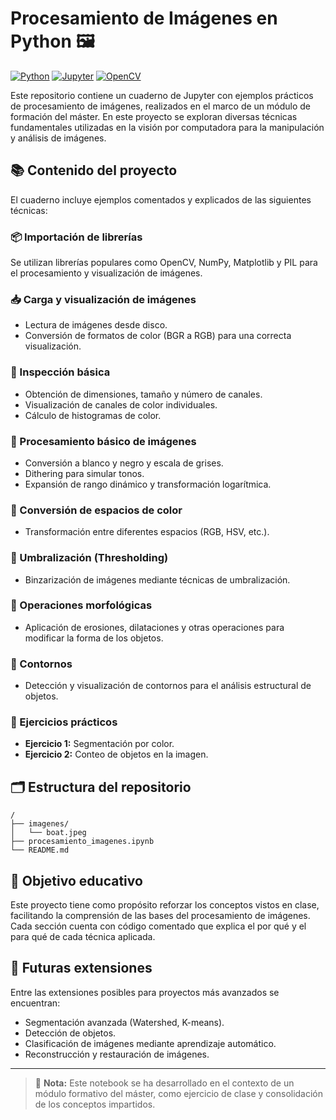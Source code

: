 # Procesamiento de Imágenes en Python 🖼️

[![Python](https://img.shields.io/badge/Python-3.8%2B-blue)](https://www.python.org/) [![Jupyter](https://img.shields.io/badge/Jupyter-Notebook-orange)](https://jupyter.org) [![OpenCV](https://img.shields.io/badge/OpenCV-4.x-green)](https://opencv.org)

Este repositorio contiene un cuaderno de Jupyter con ejemplos prácticos de procesamiento de imágenes, realizados en el marco de un módulo de formación del máster. En este proyecto se exploran diversas técnicas fundamentales utilizadas en la visión por computadora para la manipulación y análisis de imágenes.

## 📚 Contenido del proyecto

El cuaderno incluye ejemplos comentados y explicados de las siguientes técnicas:

### 📦 Importación de librerías
Se utilizan librerías populares como OpenCV, NumPy, Matplotlib y PIL para el procesamiento y visualización de imágenes.

### 📥 Carga y visualización de imágenes
- Lectura de imágenes desde disco.
- Conversión de formatos de color (BGR a RGB) para una correcta visualización.

### 🧐 Inspección básica
- Obtención de dimensiones, tamaño y número de canales.
- Visualización de canales de color individuales.
- Cálculo de histogramas de color.

### 🎨 Procesamiento básico de imágenes
- Conversión a blanco y negro y escala de grises.
- Dithering para simular tonos.
- Expansión de rango dinámico y transformación logarítmica.

### 🧠 Conversión de espacios de color
- Transformación entre diferentes espacios (RGB, HSV, etc.).

### 🎯 Umbralización (Thresholding)
- Binzarización de imágenes mediante técnicas de umbralización.

### 🧹 Operaciones morfológicas
- Aplicación de erosiones, dilataciones y otras operaciones para modificar la forma de los objetos.

### 🔎 Contornos
- Detección y visualización de contornos para el análisis estructural de objetos.

### 🧩 Ejercicios prácticos
- **Ejercicio 1:** Segmentación por color.
- **Ejercicio 2:** Conteo de objetos en la imagen.

## 🗂️ Estructura del repositorio

```
/
├── imagenes/
│   └── boat.jpeg
├── procesamiento_imagenes.ipynb
└── README.md
```

## 🎯 Objetivo educativo

Este proyecto tiene como propósito reforzar los conceptos vistos en clase, facilitando la comprensión de las bases del procesamiento de imágenes. Cada sección cuenta con código comentado que explica el por qué y el para qué de cada técnica aplicada.

## 🚀 Futuras extensiones

Entre las extensiones posibles para proyectos más avanzados se encuentran:

- Segmentación avanzada (Watershed, K-means).
- Detección de objetos.
- Clasificación de imágenes mediante aprendizaje automático.
- Reconstrucción y restauración de imágenes.

---

> 📌 **Nota:** Este notebook se ha desarrollado en el contexto de un módulo formativo del máster, como ejercicio de clase y consolidación de los conceptos impartidos.
